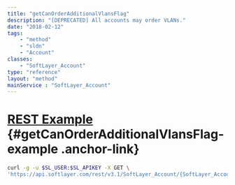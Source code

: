 ```yaml
---
title: "getCanOrderAdditionalVlansFlag"
description: "[DEPRECATED] All accounts may order VLANs."
date: "2018-02-12"
tags:
    - "method"
    - "sldn"
    - "Account"
classes:
    - "SoftLayer_Account"
type: "reference"
layout: "method"
mainService : "SoftLayer_Account"
---
```


# [REST Example](#getCanOrderAdditionalVlansFlag-example) <a href="/article/rest/"><i class="fas fa-question"></i></a> {#getCanOrderAdditionalVlansFlag-example .anchor-link} 
```bash
curl -g -u $SL_USER:$SL_APIKEY -X GET \
'https://api.softlayer.com/rest/v3.1/SoftLayer_Account/{SoftLayer_AccountID}/getCanOrderAdditionalVlansFlag'
```
